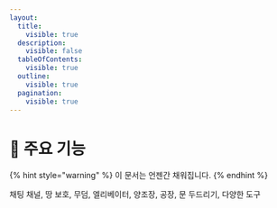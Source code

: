 ```yaml
---
layout:
  title:
    visible: true
  description:
    visible: false
  tableOfContents:
    visible: true
  outline:
    visible: true
  pagination:
    visible: true
---
```


# 🍙 주요 기능

{% hint style="warning" %}
이 문서는 언젠간 채워집니다.
{% endhint %}

채팅 채널, 땅 보호, 무덤, 엘리베이터, 양조장, 공장, 문 두드리기, 다양한 도구
